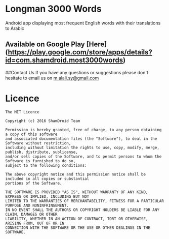 # Longman 3000 Words
Android app displaying most frequent English words with their translations to Arabic
 
 
## Available on Google Play [Here] (https://play.google.com/store/apps/details?id=com.shamdroid.most3000words)
 
 
 
##Contact Us 
 If you have any questions or suggestions please don't hesitate to email us on [m.alali.sy@gmail.com](mailto:m.alali.sy@gmail.com)
 



# Licence 
```
The MIT Licence

Copyright (c) 2016 ShamDroid Team

Permission is hereby granted, free of charge, to any person obtaining a copy of this software 
and associated documentation files (the "Software"), to deal in the Software without restriction,
including without limitation the rights to use, copy, modify, merge, publish, distribute, sublicense,
and/or sell copies of the Software, and to permit persons to whom the Software is furnished to do so,
subject to the following conditions:

The above copyright notice and this permission notice shall be included in all copies or substantial 
portions of the Software.

THE SOFTWARE IS PROVIDED "AS IS", WITHOUT WARRANTY OF ANY KIND, EXPRESS OR IMPLIED, INCLUDING BUT NOT
LIMITED TO THE WARRANTIES OF MERCHANTABILITY, FITNESS FOR A PARTICULAR PURPOSE AND NONINFRINGEMENT.
IN NO EVENT SHALL THE AUTHORS OR COPYRIGHT HOLDERS BE LIABLE FOR ANY CLAIM, DAMAGES OR OTHER
LIABILITY, WHETHER IN AN ACTION OF CONTRACT, TORT OR OTHERWISE, ARISING FROM, OUT OF OR IN
CONNECTION WITH THE SOFTWARE OR THE USE OR OTHER DEALINGS IN THE SOFTWARE.
```
